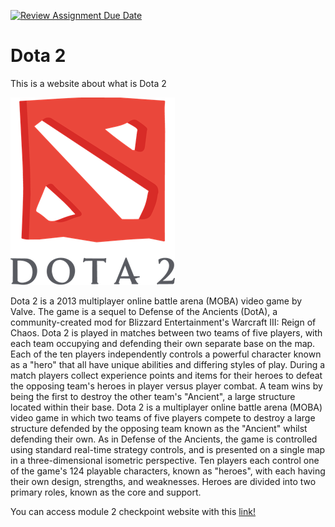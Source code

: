 [![Review Assignment Due Date](https://classroom.github.com/assets/deadline-readme-button-24ddc0f5d75046c5622901739e7c5dd533143b0c8e959d652212380cedb1ea36.svg)](https://classroom.github.com/a/-vSzXkEt)

# Dota 2

This is a website about what is Dota 2

![Dota-2-Logo](./img/dota-2-logo.png)

Dota 2 is a 2013 multiplayer online battle arena (MOBA) video game by Valve. The game is a sequel to Defense of the Ancients (DotA), a community-created mod for Blizzard Entertainment's Warcraft III: Reign of Chaos. Dota 2 is played in matches between two teams of five players, with each team occupying and defending their own separate base on the map. Each of the ten players independently controls a powerful character known as a "hero" that all have unique abilities and differing styles of play. During a match players collect experience points and items for their heroes to defeat the opposing team's heroes in player versus player combat. A team wins by being the first to destroy the other team's "Ancient", a large structure located within their base. Dota 2 is a multiplayer online battle arena (MOBA) video game in which two teams of five players compete to destroy a large structure defended by the opposing team known as the "Ancient" whilst defending their own. As in Defense of the Ancients, the game is controlled using standard real-time strategy controls, and is presented on a single map in a three-dimensional isometric perspective. Ten players each control one of the game's 124 playable characters, known as "heroes", with each having their own design, strengths, and weaknesses. Heroes are divided into two primary roles, known as the core and support.

You can access module 2 checkpoint website with this [link!](https://65d887abb050f5dede18ac66--graceful-longma-be244a.netlify.app/)
